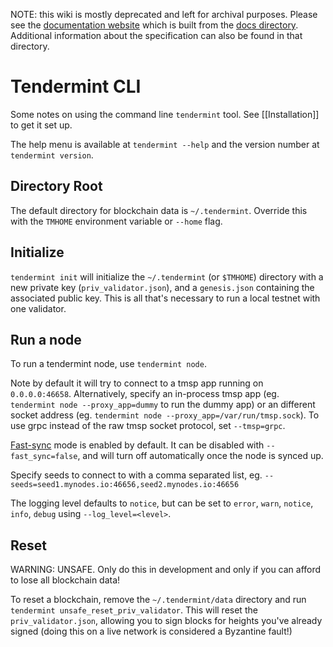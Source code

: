 NOTE: this wiki is mostly deprecated and left for archival purposes. Please see the [documentation website](http://tendermint.readthedocs.io/en/master/) which is built from the [docs directory](https://github.com/tendermint/tendermint/tree/master/docs). Additional information about the specification can also be found in that directory.

# Tendermint CLI

Some notes on using the command line `tendermint` tool. See [[Installation]] to get it set up.

The help menu is available at `tendermint --help` and the version number at `tendermint version`.

## Directory Root

The default directory for blockchain data is `~/.tendermint`. Override this with the `TMHOME` environment variable or `--home` flag.

## Initialize

`tendermint init` will initialize the `~/.tendermint` (or `$TMHOME`) directory with a new private key (`priv_validator.json`), and a `genesis.json` containing the associated public key.
This is all that's necessary to run a local testnet with one validator.

## Run a node

To run a tendermint node, use `tendermint node`.

Note by default it will try to connect to a tmsp app running on `0.0.0.0:46658`. 
Alternatively, specify an in-process tmsp app (eg. `tendermint node --proxy_app=dummy` to run the dummy app) or an different socket address (eg. `tendermint node --proxy_app=/var/run/tmsp.sock`).
To use grpc instead of the raw tmsp socket protocol, set `--tmsp=grpc`. 

[Fast-sync](Fast-sync) mode is enabled by default. It can be disabled with `--fast_sync=false`, and will turn off automatically once the node is synced up.

Specify seeds to connect to with a comma separated list, eg. `--seeds=seed1.mynodes.io:46656,seed2.mynodes.io:46656`

The logging level defaults to `notice`, but can be set to `error`, `warn`, `notice`, `info`, `debug` using `--log_level=<level>`.

## Reset

WARNING: UNSAFE. Only do this in development and only if you can afford to lose all blockchain data!

To reset a blockchain, remove the `~/.tendermint/data` directory and run `tendermint unsafe_reset_priv_validator`. This will reset the `priv_validator.json`, allowing you to sign blocks for heights you've already signed (doing this on a live network is considered a Byzantine fault!)